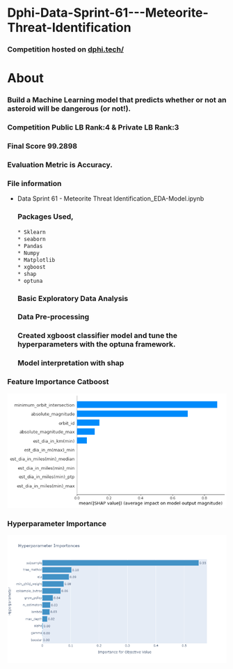 # Dphi-Data-Sprint-61---Meteorite-Threat-Identification


### Competition hosted on <a href="https://dphi.tech/challenges/data-sprint-61-meteorite-threat-identification/183/overview/about">dphi.tech/</a>

# About

### Build a Machine Learning model that predicts whether or not an asteroid will be dangerous (or not!).


### Competition Public LB Rank:4   &  Private LB Rank:3

### Final Score  99.2898

### Evaluation Metric is Accuracy.

### File information

 *  Data Sprint 61 - Meteorite Threat Identification_EDA-Model.ipynb
 
    ### Packages Used,
        * Sklearn
        * seaborn
        * Pandas
        * Numpy
        * Matplotlib
        * xgboost
        * shap
        * optuna
        
     ### Basic Exploratory Data Analysis
     ### Data Pre-processing         
     ### Created xgboost classifier model and tune the hyperparameters with the optuna framework.
     ### Model interpretation with shap  

     


### Feature Importance Catboost  

![Alt text](https://github.com/hariprasath-v/Dphi-Data-Sprint-61---Meteorite-Threat-Identification/blob/main/Feature%20Importance%20xgboost_model.png)


### Hyperparameter Importance

![Alt text](https://github.com/hariprasath-v/Dphi-Data-Sprint-61---Meteorite-Threat-Identification/blob/main/Hyperparameter%20Importance%20xgboost_model.png)








